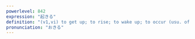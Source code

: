 ```yaml
---
powerlevel: 842
expression: "起きる"
definition: "(v1,vi) to get up; to rise; to wake up; to occur (usu. of unfavourable incidents); to happen; to take place; (P)"
pronunciation: "おきる"
---
```

